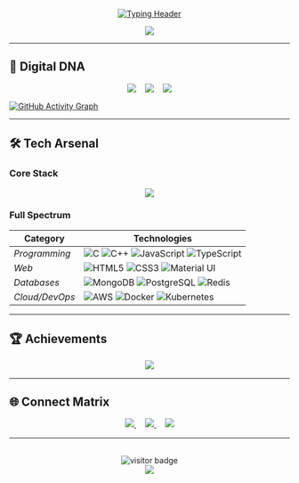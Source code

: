 <div align="center">
  
  <!-- Animated Typing Text -->
  [![Typing Header](https://readme-typing-svg.demolab.com?font=Sofia&color=66D3FA&size=40&center=true&vCenter=true&width=1000&height=70&lines=Full+Stack+Developer;Open+Source+Contributor;IoT+Enthusiast)](https://github.com/devansh-m12)
    <!-- Profile GIF -->
</div>

<div align="center">
  
  <img src="https://media1.giphy.com/media/v1.Y2lkPTc5MGI3NjExem1uajEyd3hnM2l6MG5teWxjM3F1NDg0azB1cjRlamFnZmphNXc2cSZlcD12MV9pbnRlcm5hbF9naWZfYnlfaWQmY3Q9cw/7T2Hml82zYzdZAqr7Z/giphy.gif" >
</div>


---

## 🌌 **Digital DNA**
<div align="center" style="margin: 1rem 0">
  <div style="display: flex; gap: 1rem; justify-content: center; max-height: 140px">
    <img src="https://github-readme-stats.vercel.app/api?username=devansh-m12&theme=merko&show_icons=true&hide_border=true&include_all_commits=true&count_private=true&bg_color=00000000" style="max-height: 140px">
    <img src="https://github-readme-streak-stats.herokuapp.com/?user=devansh-m12&theme=merko&hide_border=true&background=00000000" style="max-height: 140px">
    <img src="https://github-readme-stats.vercel.app/api/top-langs/?username=devansh-m12&theme=merko&hide_border=true&layout=compact&bg_color=00000000" style="max-height: 140px">
  </div>
</div>

  <!-- Activity Graph -->
  [![GitHub Activity Graph](https://github-readme-activity-graph.vercel.app/graph?username=devansh-m12&theme=react-dark&area=true&hide_border=true&custom_title=My+Contribution+Map)](https://github.com/devansh-m12)


---

## 🛠 **Tech Arsenal**
### **Core Stack**
<div align="center" style="margin: 1rem 0">
  <img src="https://skillicons.dev/icons?i=ts,react,nextjs,express,mongodb,aws,docker&theme=dark&perline=7" style="max-height: 40px">
</div>

### **Full Spectrum**
| **Category**       | **Technologies**                                                                                                 |
|--------------------|-----------------------------------------------------------------------------------------------------------------|
| *Programming*      | ![C](https://img.shields.io/badge/-C-00599C?logo=c&logoColor=white) ![C++](https://img.shields.io/badge/-C++-00599C?logo=c%2B%2B&logoColor=white) ![JavaScript](https://img.shields.io/badge/-JavaScript-F7DF1E?logo=javascript&logoColor=black) ![TypeScript](https://img.shields.io/badge/-TypeScript-3178C6?logo=typescript&logoColor=white) |
| *Web*              | ![HTML5](https://img.shields.io/badge/-HTML5-E34F26?logo=html5&logoColor=white) ![CSS3](https://img.shields.io/badge/-CSS3-1572B6?logo=css3&logoColor=white) ![Material UI](https://img.shields.io/badge/-MUI-007FFF?logo=mui&logoColor=white) |
| *Databases*        | ![MongoDB](https://img.shields.io/badge/-MongoDB-47A248?logo=mongodb&logoColor=white) ![PostgreSQL](https://img.shields.io/badge/-PostgreSQL-4169E1?logo=postgresql&logoColor=white) ![Redis](https://img.shields.io/badge/-Redis-DC382D?logo=redis&logoColor=white) |
| *Cloud/DevOps*     | ![AWS](https://img.shields.io/badge/-AWS-232F3E?logo=amazon-aws&logoColor=FF9900) ![Docker](https://img.shields.io/badge/-Docker-2496ED?logo=docker&logoColor=white) ![Kubernetes](https://img.shields.io/badge/-K8s-326CE5?logo=kubernetes&logoColor=white) |

---

## 🏆 **Achievements**
<div align="center" style="margin: 1rem 0">
  <img src="https://github-profile-trophy.vercel.app/?username=devansh-m12&theme=onedark&no-frame=true&margin-w=15&row=2&column=4" style="max-height: 160px">
</div>

---

## 🌐 **Connect Matrix**
<div align="center" style="margin: 1rem 0">
  <a href="https://linkedin.com/in/devansh-m12" style="margin: 0 8px">
    <img src="https://img.shields.io/badge/LinkedIn-0A66C2?logo=linkedin&logoColor=white&style=for-the-badge" style="max-height: 28px">
  </a>
  <a href="https://x.com/d3v1sX" style="margin: 0 8px">
    <img src="https://img.shields.io/badge/X-000000?logo=x&logoColor=white&style=for-the-badge" style="max-height: 28px">
  </a>
  <a href="https://www.d3v1sh.tech" style="margin: 0 8px">
    <img src="https://img.shields.io/badge/Portfolio-7E3FEF?logo=About.me&logoColor=white&style=for-the-badge" style="max-height: 28px">
  </a>
</div>

---

<div align="center">
  <br>
  <div align="center">
    <img src="https://profile-counter.glitch.me/devansh-m12/count.svg" alt="visitor badge" />
  </div>
  <img src="https://capsule-render.vercel.app/api?type=waving&color=7E3FEF&height=80&section=footer&animation=twinkling">
</div>
